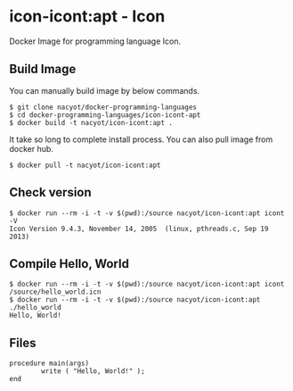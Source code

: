# icon-icont:apt - Icon

Docker Image for programming language Icon.

## Build Image

You can manually build image by below commands.

```
$ git clone nacyot/docker-programming-languages
$ cd docker-programming-languages/icon-icont-apt
$ docker build -t nacyot/icon-icont:apt .
```

It take so long to complete install process. You can also pull image from docker hub.

```
$ docker pull -t nacyot/icon-icont:apt
```

## Check version

```
$ docker run --rm -i -t -v $(pwd):/source nacyot/icon-icont:apt icont -V
Icon Version 9.4.3, November 14, 2005  (linux, pthreads.c, Sep 19 2013)
```

## Compile Hello, World

```
$ docker run --rm -i -t -v $(pwd):/source nacyot/icon-icont:apt icont /source/hello_world.icn
$ docker run --rm -i -t -v $(pwd):/source nacyot/icon-icont:apt ./hello_world
Hello, World!
```

## Files

```icon
procedure main(args)
        write ( "Hello, World!" );
end
```
